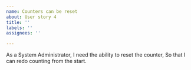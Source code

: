 ```yaml
---
name: Counters can be reset
about: User story 4
title: ''
labels: ''
assignees: ''

---
```


As a System Administrator, I need the ability to reset the counter, So that I can redo counting from the start.
